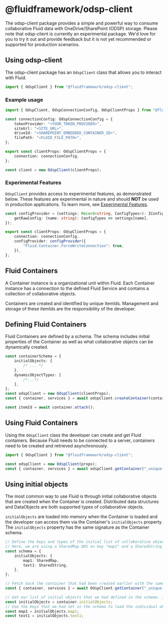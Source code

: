 # @fluidframework/odsp-client

The odsp-client package provides a simple and powerful way to consume collaborative Fluid data with OneDrive/SharePoint (ODSP) storage. Please note that odsp-client is currently an experimental package. We'd love for you to try it out and provide feedback but it is not yet recommended or supported for production scenarios.

## Using odsp-client

The odsp-client package has an `OdspClient` class that allows you to interact with Fluid.

```typescript
import { OdspClient } from "@fluidframework/odsp-client";
```

### Example usage

```typescript
import { OdspClient, OdspConnectionConfig, OdspClientProps } from "@fluidframework/odsp-client";

const connectionConfig: OdspConnectionConfig = {
	tokenProvider: "<YOUR_TOKEN_PROVIDER>",
	siteUrl: "<SITE_URL>",
	driveId: "<SHAREPOINT_EMBEDDED_CONTAINER_ID>",
	filePath: "<FLUID_FILE_PATH>",
};

export const clientProps: OdspClientProps = {
	connection: connectionConfig,
};

const client = new OdspClient(clientProps);
```

### Experimental Features

`OdspClient` provides access to experimental features, as demonstrated below. These features are experimental in nature and should **NOT** be used in production applications. To learn more, see [Experimental Features](https://fluidframework.com/docs/build/experimental-features/).

```typescript
const configProvider = (settings: Record<string, ConfigTypes>): IConfigProviderBase => ({
	getRawConfig: (name: string): ConfigTypes => settings[name],
});

export const clientProps: OdspClientProps = {
	connection: connectionConfig,
	configProvider: configProvider({
		"Fluid.Container.ForceWriteConnection": true,
	}),
};
```

## Fluid Containers

A Container instance is a organizational unit within Fluid. Each Container instance has a connection to the defined Fluid Service and contains a collection of collaborative objects.

Containers are created and identified by unique itemIds. Management and storage of these itemIds are the responsibility of the developer.

## Defining Fluid Containers

Fluid Containers are defined by a schema. The schema includes initial properties of the Container as well as what collaborative objects can be dynamically created.

```typescript
const containerSchema = {
	initialObjects: {
		/* ... */
	},
	dynamicObjectTypes: [
		/*...*/
	],
};
const odspClient = new OdspClient(clientProps);
const { container, services } = await odspClient.createContainer(containerSchema);

const itemId = await container.attach();
```

## Using Fluid Containers

Using the `OdspClient` class the developer can create and get Fluid containers. Because Fluid needs to be connected to a server, containers need to be created and retrieved asynchronously.

```typescript
import { OdspClient } from "@fluidframework/odsp-client";

const odspClient = new OdspClient(props);
const { container, services } = await odspClient.getContainer("_unique-itemId_", schema);
```

## Using initial objects

The most common way to use Fluid is through initial collaborative objects that are created when the Container is created. Distributed data structures and DataObjects are both supported types of collaborative objects.

`initialObjects` are loaded into memory when the Container is loaded and the developer can access them via the Container's `initialObjects` property. The `initialObjects` property has the same signature as the Container schema.

```typescript
// Define the keys and types of the initial list of collaborative objects.
// Here, we are using a SharedMap DDS on key "map1" and a SharedString on key "text1".
const schema = {
	initialObjects: {
		map1: SharedMap,
		text1: SharedString,
	},
};

// Fetch back the container that had been created earlier with the same itemId and schema
const { container, services } = await OdspClient.getContainer("_unique-itemId_", schema);

// Get our list of initial objects that we had defined in the schema. initialObjects here will have the same signature
const initialObjects = container.initialObjects;
// Use the keys that we had set in the schema to load the individual objects
const map1 = initialObjects.map1;
const text1 = initialObjects.text1;
```
